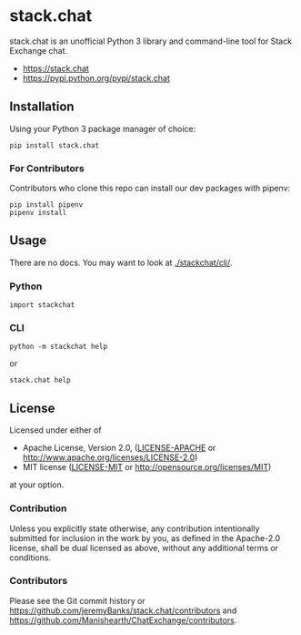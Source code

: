 stack.chat
==========

stack.chat is an unofficial Python 3 library and command-line tool for Stack Exchange chat.

- https://stack.chat
- https://pypi.python.org/pypi/stack.chat

## Installation

Using your Python 3 package manager of choice:

```
pip install stack.chat
```

### For Contributors

Contributors who clone this repo can install our dev packages with pipenv:

```
pip install pipenv
pipenv install
```

## Usage

There are no docs. You may want to look at [./stackchat/cli/](./stackchat/cli/).

### Python

```
import stackchat
```

### CLI

```
python -m stackchat help
```

or

```
stack.chat help
```

## License

Licensed under either of

 - Apache License, Version 2.0, ([LICENSE-APACHE](LICENSE-APACHE) or
   http://www.apache.org/licenses/LICENSE-2.0)
 - MIT license ([LICENSE-MIT](LICENSE-MIT) or http://opensource.org/licenses/MIT)

at your option.

### Contribution

Unless you explicitly state otherwise, any contribution intentionally submitted
for inclusion in the work by you, as defined in the Apache-2.0 license, shall
be dual licensed as above, without any additional terms or conditions.

### Contributors

Please see the Git commit history or 
https://github.com/jeremyBanks/stack.chat/contributors and 
https://github.com/Manishearth/ChatExchange/contributors.
